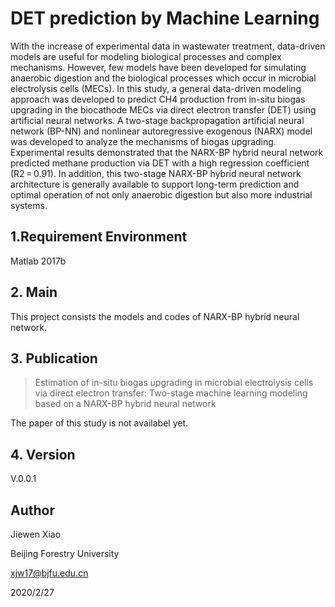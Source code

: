 # DET prediction by Machine Learning 

With the increase of experimental data in wastewater treatment, data-driven models are useful for modeling biological processes and complex mechanisms. However, few models have been developed for simulating anaerobic digestion and the biological processes which occur in microbial electrolysis cells (MECs). In this study, a general data-driven modeling approach was developed to predict CH4 production from in-situ biogas upgrading in the biocathode MECs via direct electron transfer (DET) using artificial neural networks. A two-stage backpropagation artificial neural network (BP-NN) and nonlinear autoregressive exogenous (NARX) model was developed to analyze the mechanisms of biogas upgrading. Experimental results demonstrated that the NARX-BP hybrid neural network predicted methane production via DET with a high regression coefficient (R2 = 0.91). In addition, this two-stage NARX-BP hybrid neural network architecture is generally available to support long-term prediction and optimal operation of not only anaerobic digestion but also more industrial systems.

## 1.Requirement Environment 

Matlab 2017b

## 2. Main

This project consists the models and codes of  NARX-BP hybrid neural network.

## 3. Publication
>Estimation of in-situ biogas upgrading in microbial electrolysis cells via direct electron transfer: Two-stage machine learning modeling based on a NARX-BP hybrid neural network

The paper of this study is not availabel yet.

## 4. Version

V.0.0.1 

## Author
Jiewen Xiao

Beijing Forestry University

xjw17@bjfu.edu.cn

2020/2/27
